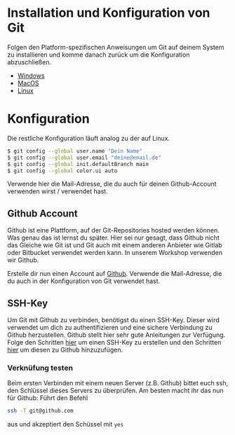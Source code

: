 # Installation und Konfiguration von Git

Folgen den Platform-spezifischen Anweisungen um Git auf deinem System zu installieren und komme danach zurück um die Konfiguration abzuschließen.

- [Windows](./installation_windows.md)
- [MacOS](./installation_macos.md)
- [Linux](./installation_linux.md)

# Konfiguration

Die restliche Konfiguration läuft analog zu der auf Linux.

```bash
$ git config --global user.name "Dein Name"
$ git config --global user.email "deine@email.de"
$ git config --global init.defaultBranch main
$ git config --global color.ui auto
```

Verwende hier die Mail-Adresse, die du auch für deinen Github-Account verwenden wirst / verwendet hast.

## Github Account

Github ist eine Plattform, auf der Git-Repositories hosted werden können. Was genau das ist lernst du später. Hier sei nur gesagt, dass Github nicht das Gleiche wie Git ist und Git auch mit einem anderen Anbieter wie Gitlab oder Bitbucket verwendet werden kann. In unserem Workshop verwenden wir Github.

Erstelle dir nun einen Account auf [Github](www.github.com). Verwende die Mail-Adresse, die du auch in der Konfiguration von Git verwendet hast.

## SSH-Key

Um Git mit Github zu verbinden, benötigst du einen SSH-Key. Dieser wird verwendet um dich zu authentifizieren und eine sichere Verbindung zu Github herzustellen. Github stellt hier sehr gute Anleitungen zur Verfügung. Folge den Schritten [hier](https://docs.github.com/en/authentication/connecting-to-github-with-ssh/generating-a-new-ssh-key-and-adding-it-to-the-ssh-agent) um einen SSH-Key zu erstellen und den Schritten [hier](https://docs.github.com/en/authentication/connecting-to-github-with-ssh/adding-a-new-ssh-key-to-your-github-account) um diesen zu Github hinzuzufügen.

### Verknüfung testen

Beim ersten Verbinden mit einem neuen Server (z.B. Github) bittet euch ssh, den Schlüssel dieses Servers zu überprüfen. Am besten macht ihr das nun für Github: Führt den Befehl

```sh
ssh -T git@github.com
```

aus und akzeptiert den Schüssel mit `yes`
